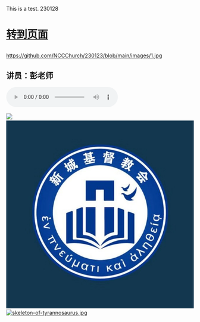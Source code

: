 This is a test.  230128

# [转到页面](https://nccchurch.github.io/test/)
##
https://github.com/NCCChurch/230123/blob/main/images/1.jpg

## 讲员：彭老师
<audio controls src="https://github.com/NCCChurch/230123/blob/main/230123.mp3"></audio>

![](https://freepngimg.com/download/strawberry/7-2-strawberry-png-hd.png)
![](LOGO.jpg)
[![skeleton-of-tyrannosaurus.jpg](https://i.postimg.cc/9X1hQPHZ/skeleton-of-tyrannosaurus.jpg)](https://postimg.cc/kDVZjb4g)
